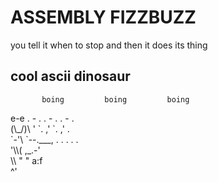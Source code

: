 # ASSEMBLY FIZZBUZZ
you tell it when to stop and then it does its thing

## cool ascii dinosaur
           boing         boing         boing              
 e-e           . - .         . - .         . - .          
(\\\_/)\\       '       \`.   ,'       \`.   ,'       .        
 \`-'\\ \`--.\_\_\_,         . .           . .          .       
    '\\\\( ,\_.-'                                             
       \\\\               \"             \"            a:f    
       ^'
